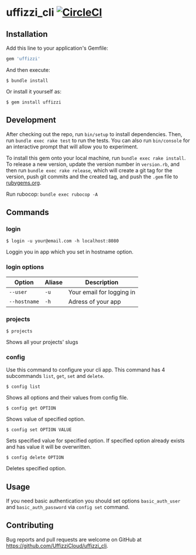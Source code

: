 # uffizzi_cli [![CircleCI](https://circleci.com/gh/UffizziCloud/uffizzi_cli/tree/master.svg?style=shield)](https://circleci.com/gh/UffizziCloud/uffizzi_cli/tree/master)

## Installation

Add this line to your application's Gemfile:

```ruby
gem 'uffizzi'
```

And then execute:

    $ bundle install

Or install it yourself as:

    $ gem install uffizzi

## Development

After checking out the repo, run `bin/setup` to install dependencies. Then, run `bundle exec rake test` to run the tests. You can also run `bin/console` for an interactive prompt that will allow you to experiment.

To install this gem onto your local machine, run `bundle exec rake install`. To release a new version, update the version number in `version.rb`, and then run `bundle exec rake release`, which will create a git tag for the version, push git commits and the created tag, and push the `.gem` file to [rubygems.org](https://rubygems.org).

Run rubocop:
`bundle exec rubocop -A`

## Commands

### login ###

```
$ login -u your@email.com -h localhost:8080
```
Loggin you in app which you set in hostname option.


### login options ###

Option      | Aliase          | Description
-------     | -------         | -----------
`--user`    | `-u`            | Your email for logging in
`--hostname`| `-h`            | Adress of your app

### projects ###

```
$ projects
```

Shows all your projects' slugs

### config ###

Use this command to configure your cli app. This command has 4 subcommands `list`, `get`, `set` and `delete`.

```
$ config list
```
Shows all options and their values from config file.

```
$ config get OPTION
```

Shows value of specified option.

```
$ config set OPTION VALUE
```

Sets specified value for specified option. If specified option already exists and has value it will be overwritten.

```
$ config delete OPTION
```

Deletes specified option.

## Usage

If you need basic authentication you should set options `basic_auth_user` and `basic_auth_password` via `config set` command.

## Contributing

Bug reports and pull requests are welcome on GitHub at https://github.com/UffizziCloud/uffizzi_cli.
